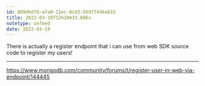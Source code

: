 ```yaml
---
id: 809dbd70-a7a0-11ec-8cd3-95d77446a615
title: 2022-03-19T12h20m33.606s
notetype: unfeed
date: 2022-03-19
---
```

There is actually a register endpoint that i can use from web SDK source code to register my users! 

---

https://www.mongodb.com/community/forums/t/register-user-in-web-via-endpoint/144445